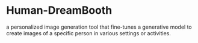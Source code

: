 # Human-DreamBooth
a personalized image generation tool that fine-tunes a generative model to create images of a specific person in various settings or activities.
